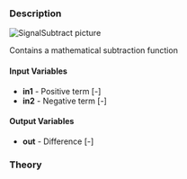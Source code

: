 ### Description
![SignalSubtract picture](SignalSubtract.svg)

Contains a mathematical subtraction function

#### Input Variables
* **in1** - Positive term [-]
* **in2** - Negative term [-]

#### Output Variables
* **out** - Difference [-]

### Theory
<!---EQUATION out = in_1 - in_2 --->

